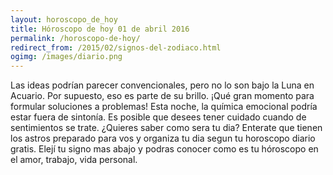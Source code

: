 ```yaml
---
layout: horoscopo_de_hoy
title: Hóroscopo de hoy 01 de abril 2016
permalink: /horoscopo-de-hoy/
redirect_from: /2015/02/signos-del-zodiaco.html
ogimg: /images/diario.png
---
```

Las ideas podrían parecer convencionales, pero no lo son bajo la Luna en Acuario. Por supuesto, eso es parte de su brillo. ¡Qué gran momento para formular soluciones a problemas! Esta noche, la química emocional podría estar fuera de sintonía. Es posible que desees tener cuidado cuando de sentimientos se trate.
¿Quieres saber como sera tu dia? Enterate que tienen los astros preparado para vos y organiza tu dia segun tu horoscopo diario gratis. Elejí tu signo mas abajo y podras conocer como es tu hóroscopo en el amor, trabajo, vida personal.